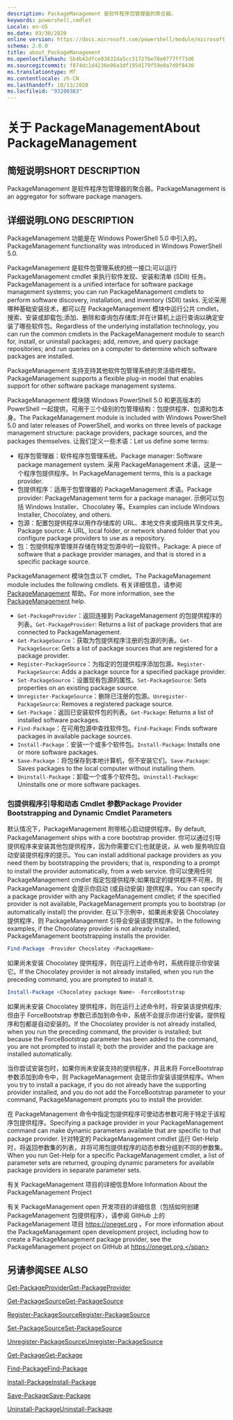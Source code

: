 ```yaml
---
description: PackageManagement 是软件程序包管理器的聚合器。
keywords: powershell,cmdlet
Locale: en-US
ms.date: 03/30/2020
online version: https://docs.microsoft.com/powershell/module/microsoft.powershell.core/about/about_packagemanagement?view=powershell-7&WT.mc_id=ps-gethelp
schema: 2.0.0
title: about_PackageManagement
ms.openlocfilehash: 5b4b42dfce03831da5cc317276e78e0777ff73d6
ms.sourcegitcommit: f874dc1d4236e06a3df195d179f59e0a7d9f8436
ms.translationtype: MT
ms.contentlocale: zh-CN
ms.lasthandoff: 10/13/2020
ms.locfileid: "93200383"
---
```

# <a name="about-packagemanagement"></a><span data-ttu-id="61944-104">关于 PackageManagement</span><span class="sxs-lookup"><span data-stu-id="61944-104">About PackageManagement</span></span>

## <a name="short-description"></a><span data-ttu-id="61944-105">简短说明</span><span class="sxs-lookup"><span data-stu-id="61944-105">SHORT DESCRIPTION</span></span>
<span data-ttu-id="61944-106">PackageManagement 是软件程序包管理器的聚合器。</span><span class="sxs-lookup"><span data-stu-id="61944-106">PackageManagement is an aggregator for software package managers.</span></span>

## <a name="long-description"></a><span data-ttu-id="61944-107">详细说明</span><span class="sxs-lookup"><span data-stu-id="61944-107">LONG DESCRIPTION</span></span>

<span data-ttu-id="61944-108">PackageManagement 功能是在 Windows PowerShell 5.0 中引入的。</span><span class="sxs-lookup"><span data-stu-id="61944-108">PackageManagement functionality was introduced in Windows PowerShell 5.0.</span></span>

<span data-ttu-id="61944-109">PackageManagement 是软件包管理系统的统一接口;可以运行 PackageManagement cmdlet 来执行软件发现、安装和清单 (SDII) 任务。</span><span class="sxs-lookup"><span data-stu-id="61944-109">PackageManagement is a unified interface for software package management systems; you can run PackageManagement cmdlets to perform software discovery, installation, and inventory (SDII) tasks.</span></span> <span data-ttu-id="61944-110">无论采用哪种基础安装技术，都可以在 PackageManagement 模块中运行公共 cmdlet，搜索、安装或卸载包;添加、删除和查询包存储库;并在计算机上运行查询以确定安装了哪些软件包。</span><span class="sxs-lookup"><span data-stu-id="61944-110">Regardless of the underlying installation technology, you can run the common cmdlets in the PackageManagement module to search for, install, or uninstall packages; add, remove, and query package repositories; and run queries on a computer to determine which software packages are installed.</span></span>

<span data-ttu-id="61944-111">PackageManagement 支持支持其他软件包管理系统的灵活插件模型。</span><span class="sxs-lookup"><span data-stu-id="61944-111">PackageManagement supports a flexible plug-in model that enables support for other software package management systems.</span></span>

<span data-ttu-id="61944-112">PackageManagement 模块随 Windows PowerShell 5.0 和更高版本的 PowerShell 一起提供，可用于三个级别的包管理结构：包提供程序、包源和包本身。</span><span class="sxs-lookup"><span data-stu-id="61944-112">The PackageManagement module is included with Windows PowerShell 5.0 and later releases of PowerShell, and works on three levels of package management structure: package providers, package sources, and the packages themselves.</span></span> <span data-ttu-id="61944-113">让我们定义一些术语：</span><span class="sxs-lookup"><span data-stu-id="61944-113">Let us define some terms:</span></span>

- <span data-ttu-id="61944-114">程序包管理器：软件程序包管理系统。</span><span class="sxs-lookup"><span data-stu-id="61944-114">Package manager: Software package management system.</span></span> <span data-ttu-id="61944-115">采用 PackageManagement 术语，这是一个程序包提供程序。</span><span class="sxs-lookup"><span data-stu-id="61944-115">In PackageManagement terms, this is a package provider.</span></span>
- <span data-ttu-id="61944-116">包提供程序：适用于包管理器的 PackageManagement 术语。</span><span class="sxs-lookup"><span data-stu-id="61944-116">Package provider: PackageManagement term for a package manager.</span></span> <span data-ttu-id="61944-117">示例可以包括 Windows Installer、Chocolatey 等。</span><span class="sxs-lookup"><span data-stu-id="61944-117">Examples can include Windows Installer, Chocolatey, and others.</span></span>
- <span data-ttu-id="61944-118">包源：配置包提供程序以用作存储库的 URL、本地文件夹或网络共享文件夹。</span><span class="sxs-lookup"><span data-stu-id="61944-118">Package source: A URL, local folder, or network shared folder that you configure package providers to use as a repository.</span></span>
- <span data-ttu-id="61944-119">包：包提供程序管理并存储在特定包源中的一段软件。</span><span class="sxs-lookup"><span data-stu-id="61944-119">Package: A piece of software that a package provider manages, and that is stored in a specific package source.</span></span>

<span data-ttu-id="61944-120">PackageManagement 模块包含以下 cmdlet。</span><span class="sxs-lookup"><span data-stu-id="61944-120">The PackageManagement module includes the following cmdlets.</span></span> <span data-ttu-id="61944-121">有关详细信息，请参阅 [PackageManagement](/powershell/module/packagemanagement) 帮助。</span><span class="sxs-lookup"><span data-stu-id="61944-121">For more information, see the [PackageManagement](/powershell/module/packagemanagement) help.</span></span>

- <span data-ttu-id="61944-122">`Get-PackageProvider`：返回连接到 PackageManagement 的包提供程序的列表。</span><span class="sxs-lookup"><span data-stu-id="61944-122">`Get-PackageProvider`: Returns a list of package providers that are  connected to PackageManagement.</span></span>
- <span data-ttu-id="61944-123">`Get-PackageSource`：获取为包提供程序注册的包源的列表。</span><span class="sxs-lookup"><span data-stu-id="61944-123">`Get-PackageSource`: Gets a list of package sources that are registered for a package provider.</span></span>
- <span data-ttu-id="61944-124">`Register-PackageSource`：为指定的包提供程序添加包源。</span><span class="sxs-lookup"><span data-stu-id="61944-124">`Register-PackageSource`: Adds a package source for a specified package provider.</span></span>
- <span data-ttu-id="61944-125">`Set-PackageSource`：设置现有包源的属性。</span><span class="sxs-lookup"><span data-stu-id="61944-125">`Set-PackageSource`: Sets properties on an existing package source.</span></span>
- <span data-ttu-id="61944-126">`Unregister-PackageSource`：删除已注册的包源。</span><span class="sxs-lookup"><span data-stu-id="61944-126">`Unregister-PackageSource`: Removes a registered package source.</span></span>
- <span data-ttu-id="61944-127">`Get-Package`：返回已安装软件包的列表。</span><span class="sxs-lookup"><span data-stu-id="61944-127">`Get-Package`: Returns a list of installed software packages.</span></span>
- <span data-ttu-id="61944-128">`Find-Package`：在可用包源中查找软件包。</span><span class="sxs-lookup"><span data-stu-id="61944-128">`Find-Package`: Finds software packages in available package sources.</span></span>
- <span data-ttu-id="61944-129">`Install-Package`：安装一个或多个软件包。</span><span class="sxs-lookup"><span data-stu-id="61944-129">`Install-Package`: Installs one or more software packages.</span></span>
- <span data-ttu-id="61944-130">`Save-Package`：将包保存到本地计算机，但不安装它们。</span><span class="sxs-lookup"><span data-stu-id="61944-130">`Save-Package`: Saves packages to the local computer without installing them.</span></span>
- <span data-ttu-id="61944-131">`Uninstall-Package`：卸载一个或多个软件包。</span><span class="sxs-lookup"><span data-stu-id="61944-131">`Uninstall-Package`: Uninstalls one or more software packages.</span></span>

### <a name="package-provider-bootstrapping-and-dynamic-cmdlet-parameters"></a><span data-ttu-id="61944-132">包提供程序引导和动态 Cmdlet 参数</span><span class="sxs-lookup"><span data-stu-id="61944-132">Package Provider Bootstrapping and Dynamic Cmdlet Parameters</span></span>

<span data-ttu-id="61944-133">默认情况下，PackageManagement 附带核心启动提供程序。</span><span class="sxs-lookup"><span data-stu-id="61944-133">By default, PackageManagement ships with a core bootstrap provider.</span></span> <span data-ttu-id="61944-134">你可以通过引导提供程序来安装其他包提供程序，因为你需要它们;也就是说，从 web 服务响应自动安装提供程序的提示。</span><span class="sxs-lookup"><span data-stu-id="61944-134">You can install additional package providers as you need them by bootstrapping the providers; that is, responding to a prompt to install the provider automatically, from a web service.</span></span> <span data-ttu-id="61944-135">你可以使用任何 PackageManagement cmdlet 指定包提供程序;如果指定的提供程序不可用，则 PackageManagement 会提示你启动 (或自动安装) 提供程序。</span><span class="sxs-lookup"><span data-stu-id="61944-135">You can specify a package provider with any PackageManagement cmdlet; if the specified provider is not available, PackageManagement prompts you to bootstrap (or automatically install) the provider.</span></span> <span data-ttu-id="61944-136">在以下示例中，如果尚未安装 Chocolatey 提供程序，则 PackageManagement 引导会安装该提供程序。</span><span class="sxs-lookup"><span data-stu-id="61944-136">In the following examples, if the Chocolatey provider is not already installed, PackageManagement bootstrapping installs the provider.</span></span>

```powershell
Find-Package -Provider Chocolatey <PackageName>
```

<span data-ttu-id="61944-137">如果尚未安装 Chocolatey 提供程序，则在运行上述命令时，系统将提示你安装它。</span><span class="sxs-lookup"><span data-stu-id="61944-137">If the Chocolatey provider is not already installed, when you run the preceding command, you are prompted to install it.</span></span>

```powershell
Install-Package <Chocolatey package Name> -ForceBootstrap
```

<span data-ttu-id="61944-138">如果尚未安装 Chocolatey 提供程序，则在运行上述命令时，将安装该提供程序;但由于 ForceBootstrap 参数已添加到命令中，系统不会提示你进行安装。提供程序和包都是自动安装的。</span><span class="sxs-lookup"><span data-stu-id="61944-138">If the Chocolatey provider is not already installed, when you run the preceding command, the provider is installed; but because the ForceBootstrap parameter has been added to the command, you are not prompted to install it; both the provider and the package are installed automatically.</span></span>

<span data-ttu-id="61944-139">当你尝试安装包时，如果你尚未安装支持的提供程序，并且未将 ForceBootstrap 参数添加到命令中，则 PackageManagement 会提示你安装该提供程序。</span><span class="sxs-lookup"><span data-stu-id="61944-139">When you try to install a package, if you do not already have the supporting provider installed, and you do not add the ForceBootstrap parameter to your command, PackageManagement prompts you to install the provider.</span></span>

<span data-ttu-id="61944-140">在 PackageManagement 命令中指定包提供程序可使动态参数可用于特定于该程序包提供程序。</span><span class="sxs-lookup"><span data-stu-id="61944-140">Specifying a package provider in your PackageManagement command can make dynamic parameters available that are specific to that package provider.</span></span> <span data-ttu-id="61944-141">针对特定的 PackageManagement cmdlet 运行 Get-Help 时，将返回参数集的列表，并将可用包提供程序的动态参数分组到不同的参数集。</span><span class="sxs-lookup"><span data-stu-id="61944-141">When you run Get-Help for a specific PackageManagement cmdlet, a list of parameter sets are returned, grouping dynamic parameters for available package providers in separate parameter sets.</span></span>

<span data-ttu-id="61944-142">有关 PackageManagement 项目的详细信息</span><span class="sxs-lookup"><span data-stu-id="61944-142">More Information About the PackageManagement Project</span></span>

<span data-ttu-id="61944-143">有关 PackageManagement open 开发项目的详细信息（包括如何创建 PackageManagement 包提供程序），请参阅 GitHub 上的 PackageManagement 项目 https://oneget.org 。</span><span class="sxs-lookup"><span data-stu-id="61944-143">For more information about the PackageManagement open development project, including how to create a PackageManagement package provider, see the PackageManagement project on GitHub at https://oneget.org.</span></span>

## <a name="see-also"></a><span data-ttu-id="61944-144">另请参阅</span><span class="sxs-lookup"><span data-stu-id="61944-144">SEE ALSO</span></span>

[<span data-ttu-id="61944-145">Get-PackageProvider</span><span class="sxs-lookup"><span data-stu-id="61944-145">Get-PackageProvider</span></span>](xref:PackageManagement.Get-PackageProvider)

[<span data-ttu-id="61944-146">Get-PackageSource</span><span class="sxs-lookup"><span data-stu-id="61944-146">Get-PackageSource</span></span>](xref:PackageManagement.Get-PackageSource)

[<span data-ttu-id="61944-147">Register-PackageSource</span><span class="sxs-lookup"><span data-stu-id="61944-147">Register-PackageSource</span></span>](xref:PackageManagement.Register-PackageSource)

[<span data-ttu-id="61944-148">Set-PackageSource</span><span class="sxs-lookup"><span data-stu-id="61944-148">Set-PackageSource</span></span>](xref:PackageManagement.Set-PackageSource)

[<span data-ttu-id="61944-149">Unregister-PackageSource</span><span class="sxs-lookup"><span data-stu-id="61944-149">Unregister-PackageSource</span></span>](xref:PackageManagement.Unregister-PackageSource)

[<span data-ttu-id="61944-150">Get-Package</span><span class="sxs-lookup"><span data-stu-id="61944-150">Get-Package</span></span>](xref:PackageManagement.Get-Package)

[<span data-ttu-id="61944-151">Find-Package</span><span class="sxs-lookup"><span data-stu-id="61944-151">Find-Package</span></span>](xref:PackageManagement.Find-Package)

[<span data-ttu-id="61944-152">Install-Package</span><span class="sxs-lookup"><span data-stu-id="61944-152">Install-Package</span></span>](xref:PackageManagement.Install-Package)

[<span data-ttu-id="61944-153">Save-Package</span><span class="sxs-lookup"><span data-stu-id="61944-153">Save-Package</span></span>](xref:PackageManagement.Save-Package)

[<span data-ttu-id="61944-154">Uninstall-Package</span><span class="sxs-lookup"><span data-stu-id="61944-154">Uninstall-Package</span></span>](xref:PackageManagement.Uninstall-Package)
